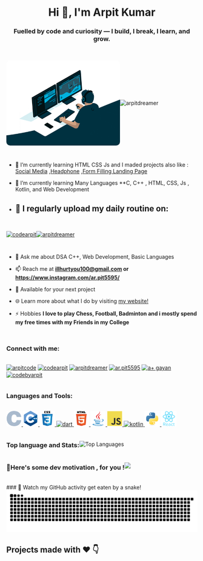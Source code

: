 <h1 align="center">Hi 👋, I'm Arpit Kumar</h1>
<h3 align="center">Fuelled by code and curiosity — I build, I break, I learn, and grow.</h3>
<br>
<div style="display: flex; align-items: center; flex-wrap: wrap;">

  <!-- Left: Your Image -->
  <img align="right"
    src="https://github.com/ArpitDreamer/ArpitDreamer/blob/main/coding.gif" 
    alt="Coding gif"
    style="width: 300px; max-width: 100%; border-radius: 10px; margin:auto">

	 
<p align="left"> <img src="https://komarev.com/ghpvc/?username=arpitdreamer&label=Profile%20views&color=0e75b6&style=flat" alt="arpitdreamer" /> </p>

- 🔭 I’m currently learning HTML CSS Js and I maded projects also like : [Social Media](arpitdreamer.github.io/social_media/) ,[Headphone](https://arpitdreamer.github.io/headphone_landing_page/) ,[Form Filling Landing Page](https://arpitdreamer.github.io/FORM_FILL_LANDING_PAGE/)
- 🌱 I’m currently learning Many Languages **C, C++ , HTML, CSS, Js , Kotlin, and Web Development

- <h2 align="left">📝 I regularly upload my daily routine on:</h2>
<a display:flex href="https://twitter.com/codearpit" target="blank"><img align="center" src="https://raw.githubusercontent.com/rahuldkjain/github-profile-readme-generator/master/src/images/icons/Social/twitter.svg" alt="codearpit" height="30" width="40" /></a>

<a display:flex href="https://linkedin.com/in/arpitdreamer" target="blank"><img align="center" src="https://raw.githubusercontent.com/rahuldkjain/github-profile-readme-generator/master/src/images/icons/Social/linked-in-alt.svg" alt="arpitdreamer" height="30" width="40" /></a>

- 💬 Ask me about DSA C++, Web Development, Basic Languages

- 📫  Reach me at **illhurtyou100@gmail.com or https://www.instagram.com/ar.pit5595/**

- 💌 Available for your next project

-  🌐 Learn more about what I do by visiting [my website!](https://arpit.tech/)

- ⚡ Hobbies **I love to play Chess, Football, Badminton and i mostly spend my free times with my Friends in my College**

<br>

<h3 align="left">Connect with me:</h3>
<p align="left">
<a href="https://dev.to/arpitcode" target="blank"><img align="center" src="https://raw.githubusercontent.com/rahuldkjain/github-profile-readme-generator/master/src/images/icons/Social/devto.svg" alt="arpitcode" height="30" width="40" /></a>
<a href="https://twitter.com/codearpit" target="blank"><img align="center" src="https://raw.githubusercontent.com/rahuldkjain/github-profile-readme-generator/master/src/images/icons/Social/twitter.svg" alt="codearpit" height="30" width="40" /></a>
<a href="https://linkedin.com/in/arpitdreamer" target="blank"><img align="center" src="https://raw.githubusercontent.com/rahuldkjain/github-profile-readme-generator/master/src/images/icons/Social/linked-in-alt.svg" alt="arpitdreamer" height="30" width="40" /></a>
<a href="https://instagram.com/ar.pit5595" target="blank"><img align="center" src="https://raw.githubusercontent.com/rahuldkjain/github-profile-readme-generator/master/src/images/icons/Social/instagram.svg" alt="ar.pit5595" height="30" width="40" /></a>
<a href="https://www.youtube.com/c/a+ gayan" target="blank"><img align="center" src="https://raw.githubusercontent.com/rahuldkjain/github-profile-readme-generator/master/src/images/icons/Social/youtube.svg" alt="a+ gayan" height="30" width="40" /></a>
<a href="https://www.leetcode.com/codebyarpit" target="blank"><img align="center" src="https://raw.githubusercontent.com/rahuldkjain/github-profile-readme-generator/master/src/images/icons/Social/leet-code.svg" alt="codebyarpit" height="30" width="40" /></a>
</p>

<br>

<h3 align="left">Languages and Tools:</h3>
<p align="left"> <a href="https://www.cprogramming.com/" target="_blank" rel="noreferrer"> <img src="https://raw.githubusercontent.com/devicons/devicon/master/icons/c/c-original.svg" alt="c" width="40" height="40"/> </a> <a href="https://www.w3schools.com/cpp/" target="_blank" rel="noreferrer"> <img src="https://raw.githubusercontent.com/devicons/devicon/master/icons/cplusplus/cplusplus-original.svg" alt="cplusplus" width="40" height="40"/> </a> <a href="https://www.w3schools.com/css/" target="_blank" rel="noreferrer"> <img src="https://raw.githubusercontent.com/devicons/devicon/master/icons/css3/css3-original-wordmark.svg" alt="css3" width="40" height="40"/> </a> <a href="https://dart.dev" target="_blank" rel="noreferrer"> <img src="https://www.vectorlogo.zone/logos/dartlang/dartlang-icon.svg" alt="dart" width="40" height="40"/> </a> <a href="https://www.w3.org/html/" target="_blank" rel="noreferrer"> <img src="https://raw.githubusercontent.com/devicons/devicon/master/icons/html5/html5-original-wordmark.svg" alt="html5" width="40" height="40"/> </a> <a href="https://www.java.com" target="_blank" rel="noreferrer"> <img src="https://raw.githubusercontent.com/devicons/devicon/master/icons/java/java-original.svg" alt="java" width="40" height="40"/> </a> <a href="https://developer.mozilla.org/en-US/docs/Web/JavaScript" target="_blank" rel="noreferrer"> <img src="https://raw.githubusercontent.com/devicons/devicon/master/icons/javascript/javascript-original.svg" alt="javascript" width="40" height="40"/> </a> <a href="https://kotlinlang.org" target="_blank" rel="noreferrer"> <img src="https://www.vectorlogo.zone/logos/kotlinlang/kotlinlang-icon.svg" alt="kotlin" width="40" height="40"/> </a> <a href="https://www.python.org" target="_blank" rel="noreferrer"> <img src="https://raw.githubusercontent.com/devicons/devicon/master/icons/python/python-original.svg" alt="python" width="40" height="40"/> </a> <a href="https://reactjs.org/" target="_blank" rel="noreferrer"> <img src="https://raw.githubusercontent.com/devicons/devicon/master/icons/react/react-original-wordmark.svg" alt="react" width="40" height="40"/> </a> </p>

<h3 align="left">Top language and Stats:</h3>
<br>

<p align="center">
	<img align="center" src="https://github-readme-stats.vercel.app/api/top-langs/?username=sourabhkumar47&langs_count=8&theme=tokyonight(https://github-readme-stats.vercel.app/api/top-langs/?username=sourabhkumar47)" alt="Top Languages" />
<!--Streak count -->
</p>
<br>



<!--
Buy Me a coffee
-->


<h3>🚀Here's some dev motivation , for you !</h3>

![](https://quotes-github-readme.vercel.app/api?type=horizontal&theme=radical)

<br>
### 🐍 Watch my GitHub activity get eaten by a snake!
<div align="center">
  <img src="https://github.com/ArpitDreamer/ArpitDreamer/blob/output/github-snake.svg" alt="Snake animation" />
</div>





## Projects made with ❤️ 👇


